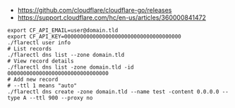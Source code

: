 * https://github.com/cloudflare/cloudflare-go/releases
* https://support.cloudflare.com/hc/en-us/articles/360000841472

```shell
export CF_API_EMAIL=user@domain.tld
export CF_API_KEY=0000000000000000000000000000000000000
./flarectl user info
# List records
./flarectl dns list --zone domain.tld
# View record details
./flarectl dns list -zone domain.tld -id 00000000000000000000000000000000
# Add new record
# --ttl 1 means "auto"
./flarectl dns create -zone domain.tld --name test -content 0.0.0.0 --type A --ttl 900 --proxy no
```
